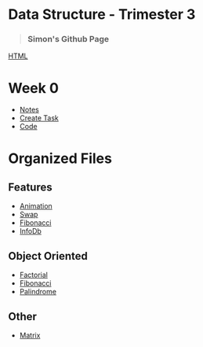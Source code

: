 # Data Structure - Trimester 3
> ### Simon's Github Page
<a href = "SimonBrunzell/Assignment.html">HTML</a>

# Week 0
- [Notes](https://github.com/SimonBrunzell/dataStructTri3/wiki/Test-Prep-Study)
- [Create Task](https://github.com/SimonBrunzell/dataStructTri3/wiki/Create-Task)
- [Code](https://github.com/SimonBrunzell/dataStructTri3/wiki/Data-Structure-Projects)
# Organized Files

## Features
- [Animation](https://github.com/SimonBrunzell/dataStructTri3/blob/main/Week_0/animated_fish.py)
- [Swap](https://github.com/SimonBrunzell/dataStructTri3/blob/main/Week_0/swap.py)
- [Fibonacci](https://github.com/SimonBrunzell/dataStructTri3/blob/main/Week_1/fibonacci.py)
- [InfoDb](https://github.com/SimonBrunzell/dataStructTri3/blob/main/Week_1/info_db.py)

## Object Oriented 
- [Factorial](https://github.com/SimonBrunzell/dataStructTri3/blob/main/Week_2/Factorial_Function_with_classes.py)
- [Fibonacci](https://github.com/SimonBrunzell/dataStructTri3/blob/main/Week_2/Fibonacci_done_with_classes.py)
- [Palindrome](https://github.com/SimonBrunzell/dataStructTri3/blob/main/Week_2/Palindrome_Function_with_Classes.py)

## Other
- [Matrix](https://github.com/SimonBrunzell/dataStructTri3/blob/main/Week_0/matrix.py)




